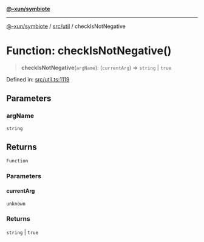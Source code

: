 [**@-xun/symbiote**](../../../README.md)

***

[@-xun/symbiote](../../../README.md) / [src/util](../README.md) / checkIsNotNegative

# Function: checkIsNotNegative()

> **checkIsNotNegative**(`argName`): (`currentArg`) => `string` \| `true`

Defined in: [src/util.ts:1119](https://github.com/Xunnamius/symbiote/blob/38551ad9267f0803213908dddfaadca3c136fc01/src/util.ts#L1119)

## Parameters

### argName

`string`

## Returns

`Function`

### Parameters

#### currentArg

`unknown`

### Returns

`string` \| `true`
